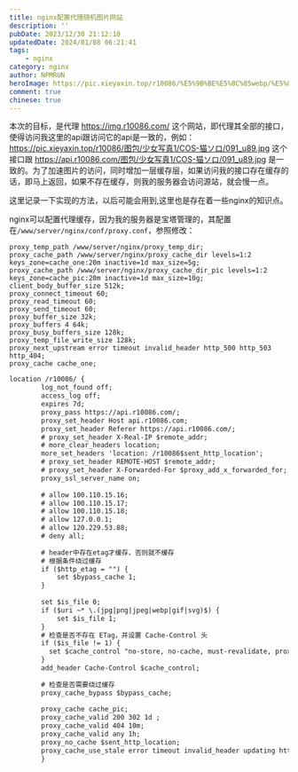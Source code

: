 ```yaml
---
title: nginx配置代理随机图片网站
description: ''
pubDate: 2023/12/30 21:12:10
updatedDate: 2024/01/08 06:21:41
tags:
    - nginx
category: nginx
author: NPMRUN
heroImage: https://pic.xieyaxin.top/r10086/%E5%9B%BE%E5%8C%85webp/%E5%8A%A8%E6%BC%AB%E7%BB%BC%E5%90%882/70076727_p0.webp
comment: true
chinese: true
---
```


本次的目标，是代理 https://img.r10086.com/ 这个网站，即代理其全部的接口，使得访问我这里的api跟访问它的api是一致的，例如：https://pic.xieyaxin.top/r10086/图包/少女写真1/COS-猫ソロ/091_u89.jpg 这个接口跟 https://api.r10086.com/图包/少女写真1/COS-猫ソロ/091_u89.jpg 是一致的。为了加速图片的访问，同时增加一层缓存层，如果访问我的接口存在缓存的话，即马上返回，如果不存在缓存，则我的服务器会访问源站，就会慢一点。

这里记录一下实现的方法，以后可能会用到,这里也是存在着一些nginx的知识点。

nginx可以配置代理缓存，因为我的服务器是宝塔管理的，其配置在`/www/server/nginx/conf/proxy.conf`，参照修改：

```
proxy_temp_path /www/server/nginx/proxy_temp_dir;
proxy_cache_path /www/server/nginx/proxy_cache_dir levels=1:2 keys_zone=cache_one:20m inactive=1d max_size=5g;
proxy_cache_path /www/server/nginx/proxy_cache_dir_pic levels=1:2 keys_zone=cache_pic:20m inactive=1d max_size=10g;
client_body_buffer_size 512k;
proxy_connect_timeout 60;
proxy_read_timeout 60;
proxy_send_timeout 60;
proxy_buffer_size 32k;
proxy_buffers 4 64k;
proxy_busy_buffers_size 128k;
proxy_temp_file_write_size 128k;
proxy_next_upstream error timeout invalid_header http_500 http_503 http_404;
proxy_cache cache_one;
```

```xml
location /r10086/ {
        log_not_found off;
        access_log off;
        expires 7d;
        proxy_pass https://api.r10086.com/;
        proxy_set_header Host api.r10086.com;
        proxy_set_header Referer https://api.r10086.com/;
        # proxy_set_header X-Real-IP $remote_addr;
        # more_clear_headers location;
        more_set_headers 'location: /r10086$sent_http_location';
        # proxy_set_header REMOTE-HOST $remote_addr;
        # proxy_set_header X-Forwarded-For $proxy_add_x_forwarded_for;
        proxy_ssl_server_name on;
        
        # allow 100.110.15.16;
        # allow 100.110.15.17;
        # allow 100.110.15.18;
        # allow 127.0.0.1;
        # allow 120.229.53.88;
        # deny all;
        
        # header中存在etag才缓存，否则就不缓存
        # 根据条件绕过缓存
        if ($http_etag = "") {
            set $bypass_cache 1;
        }
        
        set $is_file 0;
        if ($uri ~* \.(jpg|png|jpeg|webp|gif|svg)$) {
            set $is_file 1;
        }
        # 检查是否不存在 ETag，并设置 Cache-Control 头
        if ($is_file != 1) {
          set $cache_control "no-store, no-cache, must-revalidate, proxy-revalidate, max-age=0";
        }
        add_header Cache-Control $cache_control;
        
        # 检查是否需要绕过缓存
        proxy_cache_bypass $bypass_cache;
        
        proxy_cache cache_pic;
        proxy_cache_valid 200 302 1d ;
        proxy_cache_valid 404 10m;
        proxy_cache_valid any 1h;
        proxy_no_cache $sent_http_location;
        proxy_cache_use_stale error timeout invalid_header updating http_500 http_502 http_503 http_504;
        }
```